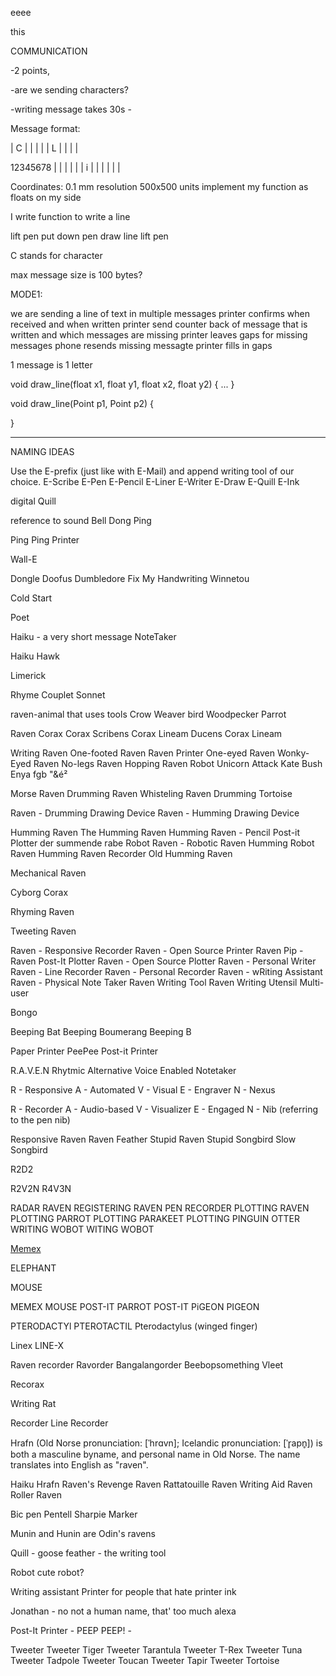 
eeee

this




COMMUNICATION


-2 points, 

-are we sending characters?

-writing message takes 30s -

Message format:

<counter> | C | <character> | <x>         | <y>         | <size>
<counter> | L | <x1>        | <y1>        | <x2>        | <y2>


12345678 | <char> | <char> | <c1> | <c2> | <c3> | <size>
<cntr >i | <c1>   | <c2>   | <c3> | <c4> | <c5> | <c6>


Coordinates:
0.1 mm resolution
500x500 units
implement my function as floats on my side

I write function to write a line

lift pen
put down pen
draw line
lift pen






C stands for character

max message size is 100 bytes?


MODE1:

we are sending a line of text in multiple messages
printer confirms when received and when written
printer send counter back of message that is written 
and which messages are missing
printer leaves gaps for missing messages
phone resends missing messagte
printer fills in gaps


1 message is 1 letter







void draw_line(float x1, float y1, float x2, float y2) {
    ...
}

void draw_line(Point p1, Point p2) {
    
}








---------------------------------------------------------------------------

NAMING IDEAS

Use the E-prefix (just like with E-Mail) and append writing tool of our choice.
E-Scribe
E-Pen
E-Pencil
E-Liner
E-Writer
E-Draw
E-Quill
E-Ink

digital Quill

reference to sound
Bell
Dong
Ping

Ping Ping Printer




Wall-E

Dongle
Doofus
Dumbledore
Fix My Handwriting
Winnetou

Cold Start

Poet

Haiku - a very short message
NoteTaker

Haiku Hawk


Limerick

Rhyme
Couplet
Sonnet


raven-animal that uses tools
Crow
Weaver bird
Woodpecker
Parrot

Raven 
Corax
Corax Scribens
Corax Lineam Ducens
Corax Lineam

Writing Raven
One-footed Raven
Raven Printer
One-eyed Raven
Wonky-Eyed Raven
No-legs Raven
Hopping Raven
Robot Unicorn Attack
Kate Bush
Enya
fgb "&é²


Morse Raven
Drumming Raven
Whisteling Raven
Drumming Tortoise

Raven - Drumming Drawing Device
Raven - Humming Drawing Device

Humming Raven
The Humming Raven
Humming Raven - Pencil Post-it Plotter
der summende rabe
Robot Raven  - Robotic Raven
Humming Robot Raven
Humming Raven Recorder
Old Humming Raven

Mechanical Raven


Cyborg Corax

Rhyming Raven

Tweeting Raven

Raven - Responsive Recorder
Raven - Open Source Printer
Raven Pip - Raven Post-It Plotter
Raven - Open Source Plotter
Raven - Personal Writer
Raven - Line Recorder
Raven - Personal Recorder
Raven - wRiting Assistant 
Raven - Physical Note Taker
Raven Writing Tool
Raven Writing Utensil
Multi-user


Bongo


Beeping Bat
Beeping Boumerang
Beeping B

Paper Printer  PeePee
Post-it Printer


R.A.V.E.N     Rhytmic Alternative Voice Enabled Notetaker

R - Responsive
A - Automated
V - Visual
E - Engraver
N - Nexus

R - Recorder
A - Audio-based
V - Visualizer
E - Engaged
N - Nib (referring to the pen nib)

Responsive Raven
Raven Feather
Stupid Raven
Stupid Songbird
Slow Songbird

R2D2

R2V2N
R4V3N


RADAR RAVEN
REGISTERING RAVEN
PEN RECORDER
PLOTTING RAVEN
PLOTTING PARROT
PLOTTING PARAKEET
PLOTTING PINGUIN
OTTER
WRITING WOBOT
WITING WOBOT

[Memex](https://en.wikipedia.org/wikiel/Memex)


ELEPHANT

MOUSE

MEMEX MOUSE
POST-IT PARROT
POST-IT PiGEON
PIGEON

PTERODACTYl
PTEROTACTIL
Pterodactylus (winged finger)


Linex
LINE-X

Raven recorder
Ravorder
Bangalangorder
Beebopsomething
Vleet

Recorax


Writing Rat



Recorder
Line Recorder


Hrafn (Old Norse pronunciation: [ˈhrɑvn]; Icelandic pronunciation: [ˈr̥apn̥]) is both a masculine byname, and personal name in Old Norse. The name translates into English as "raven".

Haiku Hrafn
Raven's Revenge  Raven Rattatouille Raven Writing Aid
Raven Roller  Raven 

Bic pen Pentell Sharpie Marker




Munin and Hunin  are Odin's ravens


Quill - goose feather - the writing tool

Robot cute robot?

Writing assistant
Printer for people that hate printer ink



Jonathan - no not a human name, that' too much alexa

Post-It Printer - PEEP    PEEP! -

Tweeter 
Tweeter Tiger
Tweeter Tarantula
Tweeter T-Rex
Tweeter Tuna
Tweeter Tadpole
Tweeter Toucan
Tweeter Tapir
Tweeter Tortoise







